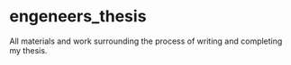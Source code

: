 # engeneers_thesis
All materials and work surrounding the process of writing and completing my thesis.
